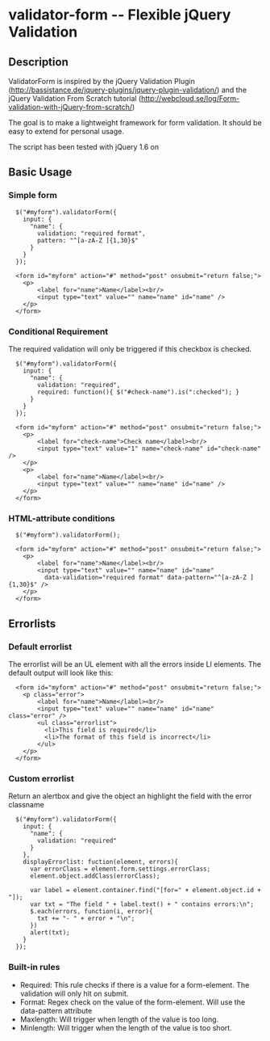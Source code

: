 validator-form -- Flexible jQuery Validation
============================================

## Description

ValidatorForm is inspired by the jQuery Validation Plugin (http://bassistance.de/jquery-plugins/jquery-plugin-validation/)
and the jQuery Validation From Scratch tutorial (http://webcloud.se/log/Form-validation-with-jQuery-from-scratch/)

The goal is to make a lightweight framework for form validation. It should be easy to extend for personal usage.

The script has been tested with jQuery 1.6 on 

## Basic Usage

### Simple form

```
  $("#myform").validatorForm({
    input: {
      "name": {
        validation: "required format",
        pattern: "^[a-zA-Z ]{1,30}$"
      }
    }
  });

  <form id="myform" action="#" method="post" onsubmit="return false;">
   	<p>
   		<label for="name">Name</label><br/>
   		<input type="text" value="" name="name" id="name" />
   	</p>
  </form>
```

### Conditional Requirement

The required validation will only be triggered if this checkbox is checked.

```
  $("#myform").validatorForm({
    input: {
      "name": {
        validation: "required",
        required: function(){ $("#check-name").is(":checked"); }
      }
    }
  });

  <form id="myform" action="#" method="post" onsubmit="return false;">
    <p>
   		<label for="check-name">Check name</label><br/>
   		<input type="text" value="1" name="check-name" id="check-name" />
   	</p>
   	<p>
   		<label for="name">Name</label><br/>
   		<input type="text" value="" name="name" id="name" />
   	</p>
  </form>
```

### HTML-attribute conditions

```
  $("#myform").validatorForm();

  <form id="myform" action="#" method="post" onsubmit="return false;">
   	<p>
   		<label for="name">Name</label><br/>
   		<input type="text" value="" name="name" id="name"
   		  data-validation="required format" data-pattern="^[a-zA-Z ]{1,30}$" />
   	</p>
  </form>
```

## Errorlists

### Default errorlist

The errorlist will be an UL element with all the errors inside LI elements. The default output will look like this:

```
  <form id="myform" action="#" method="post" onsubmit="return false;">
   	<p class="error">
   		<label for="name">Name</label><br/>
   		<input type="text" value="" name="name" id="name" class="error" />
   		<ul class="errorlist">
   		  <li>This field is required</li>
   		  <li>The format of this field is incorrect</li>
   		</ul>
   	</p>
  </form>
```

### Custom errorlist

Return an alertbox and give the object an highlight the field with the error classname

```
  $("#myform").validatorForm({
    input: {
      "name": {
        validation: "required"
      }
    },
    displayErrorlist: fuction(element, errors){
      var errorClass = element.form.settings.errorClass;
      element.object.addClass(errorClass);

      var label = element.container.find("[for=" + element.object.id + "]);
      var txt = "The field " + label.text() + " contains errors:\n";
      $.each(errors, function(i, error){
        txt += "- " + error + "\n";
      })
      alert(txt);
    }
  });

```


### Built-in rules

* Required: This rule checks if there is a value for a form-element. The validation will only hit on submit.
* Format: Regex check on the value of the form-element. Will use the data-pattern attribute
* Maxlength: Will trigger when length of the value is too long.
* Minlength: Will trigger when the length of the value is too short.